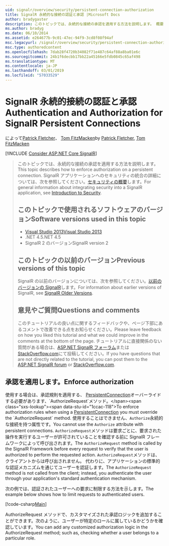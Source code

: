 ```yaml
---
uid: signalr/overview/security/persistent-connection-authorization
title: SignalR 永続的な接続の認証と承認 |Microsoft Docs
author: bradygaster
description: このトピックでは、永続的な接続の承認を適用する方法を説明します。 概要については、SignalR アプリケーションでは、セキュリティと統合しています.
ms.author: bradyg
ms.date: 06/10/2014
ms.assetid: e264677b-9c01-47ec-94f9-3cd8f08f94af
msc.legacyurl: /signalr/overview/security/persistent-connection-authorization
msc.type: authoredcontent
ms.openlocfilehash: 7dab28f4720b34082f71e487c64af88a8ba01e6c
ms.sourcegitcommit: 24b1f6decbb17bb22a45166e5fdb0845c65af498
ms.translationtype: MT
ms.contentlocale: ja-JP
ms.lasthandoff: 03/01/2019
ms.locfileid: "57033529"
---
```

<a name="authentication-and-authorization-for-signalr-persistent-connections"></a><span data-ttu-id="1ccac-104">SignalR 永続的接続の認証と承認</span><span class="sxs-lookup"><span data-stu-id="1ccac-104">Authentication and Authorization for SignalR Persistent Connections</span></span>
====================
<span data-ttu-id="1ccac-105">によって[Patrick Fletcher](https://github.com/pfletcher)、 [Tom FitzMacken](https://github.com/tfitzmac)</span><span class="sxs-lookup"><span data-stu-id="1ccac-105">by [Patrick Fletcher](https://github.com/pfletcher), [Tom FitzMacken](https://github.com/tfitzmac)</span></span>

[!INCLUDE [Consider ASP.NET Core SignalR](~/includes/signalr/signalr-version-disambiguation.md)]

> <span data-ttu-id="1ccac-106">このトピックでは、永続的な接続の承認を適用する方法を説明します。</span><span class="sxs-lookup"><span data-stu-id="1ccac-106">This topic describes how to enforce authorization on a persistent connection.</span></span> <span data-ttu-id="1ccac-107">SignalR アプリケーションへのセキュリティの統合の詳細については、次を参照してください。[セキュリティの概要](introduction-to-security.md)します。</span><span class="sxs-lookup"><span data-stu-id="1ccac-107">For general information about integrating security into a SignalR application, see [Introduction to Security](introduction-to-security.md).</span></span>
>
> ## <a name="software-versions-used-in-this-topic"></a><span data-ttu-id="1ccac-108">このトピックで使用されるソフトウェアのバージョン</span><span class="sxs-lookup"><span data-stu-id="1ccac-108">Software versions used in this topic</span></span>
>
>
> - [<span data-ttu-id="1ccac-109">Visual Studio 2013</span><span class="sxs-lookup"><span data-stu-id="1ccac-109">Visual Studio 2013</span></span>](https://my.visualstudio.com/Downloads?q=visual%20studio%202013)
> - <span data-ttu-id="1ccac-110">.NET 4.5</span><span class="sxs-lookup"><span data-stu-id="1ccac-110">.NET 4.5</span></span>
> - <span data-ttu-id="1ccac-111">SignalR 2 のバージョン</span><span class="sxs-lookup"><span data-stu-id="1ccac-111">SignalR version 2</span></span>
>
>
>
> ## <a name="previous-versions-of-this-topic"></a><span data-ttu-id="1ccac-112">このトピックの以前のバージョン</span><span class="sxs-lookup"><span data-stu-id="1ccac-112">Previous versions of this topic</span></span>
>
> <span data-ttu-id="1ccac-113">SignalR の以前のバージョンについては、次を参照してください。[以前のバージョンの SignalR](../older-versions/index.md)します。</span><span class="sxs-lookup"><span data-stu-id="1ccac-113">For information about earlier versions of SignalR, see [SignalR Older Versions](../older-versions/index.md).</span></span>
>
> ## <a name="questions-and-comments"></a><span data-ttu-id="1ccac-114">意見やご質問</span><span class="sxs-lookup"><span data-stu-id="1ccac-114">Questions and comments</span></span>
>
> <span data-ttu-id="1ccac-115">このチュートリアルの良い点に関するフィードバックや、ページ下部にあるコメントで改善できる点をお知らせください。</span><span class="sxs-lookup"><span data-stu-id="1ccac-115">Please leave feedback on how you liked this tutorial and what we could improve in the comments at the bottom of the page.</span></span> <span data-ttu-id="1ccac-116">チュートリアルに直接関係のない質問がある場合は、[ASP.NET SignalR フォーラム](https://forums.asp.net/1254.aspx/1?ASP+NET+SignalR)または[StackOverflow.com](http://stackoverflow.com/)にて投稿してください。</span><span class="sxs-lookup"><span data-stu-id="1ccac-116">If you have questions that are not directly related to the tutorial, you can post them to the [ASP.NET SignalR forum](https://forums.asp.net/1254.aspx/1?ASP+NET+SignalR) or [StackOverflow.com](http://stackoverflow.com/).</span></span>


## <a name="enforce-authorization"></a><span data-ttu-id="1ccac-117">承認を適用します。</span><span class="sxs-lookup"><span data-stu-id="1ccac-117">Enforce authorization</span></span>

<span data-ttu-id="1ccac-118">使用する場合は、承認規則を適用する、 [PersistentConnection](https://msdn.microsoft.com/library/microsoft.aspnet.signalr.persistentconnection(v=vs.111).aspx)オーバーライドする必要があります、`AuthorizeRequest`メソッド。</span><span class="sxs-lookup"><span data-stu-id="1ccac-118">To enforce authorization rules when using a [PersistentConnection](https://msdn.microsoft.com/library/microsoft.aspnet.signalr.persistentconnection(v=vs.111).aspx) you must override the `AuthorizeRequest` method.</span></span> <span data-ttu-id="1ccac-119">使用することはできません、`Authorize`永続的な接続を持つ属性です。</span><span class="sxs-lookup"><span data-stu-id="1ccac-119">You cannot use the `Authorize` attribute with persistent connections.</span></span> <span data-ttu-id="1ccac-120">`AuthorizeRequest`メソッドは要求ごとに、要求された操作を実行するユーザーが許可されていることを確認する前に SignalR フレームワークによって呼び出されます。</span><span class="sxs-lookup"><span data-stu-id="1ccac-120">The `AuthorizeRequest` method is called by the SignalR Framework before every request to verify that the user is authorized to perform the requested action.</span></span> <span data-ttu-id="1ccac-121">`AuthorizeRequest`メソッドは、クライアントからは呼び出されません。 代わりに、アプリケーションの標準的な認証メカニズムを通じてユーザーを認証します。</span><span class="sxs-lookup"><span data-stu-id="1ccac-121">The `AuthorizeRequest` method is not called from the client; instead, you authenticate the user through your application's standard authentication mechanism.</span></span>

<span data-ttu-id="1ccac-122">次の例では、認証されたユーザーへの要求に制限する方法を示します。</span><span class="sxs-lookup"><span data-stu-id="1ccac-122">The example below shows how to limit requests to authenticated users.</span></span>

[!code-csharp[Main](persistent-connection-authorization/samples/sample1.cs)]

<span data-ttu-id="1ccac-123">AuthorizeRequest メソッドで、カスタマイズされた承認ロジックを追加することができます。次のように、ユーザーが特定のロールに属しているかどうかを確認しています。</span><span class="sxs-lookup"><span data-stu-id="1ccac-123">You can add any customized authorization logic in the AuthorizeRequest method; such as, checking whether a user belongs to a particular role.</span></span>
